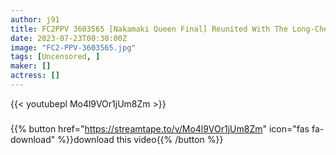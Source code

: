 ```yaml
---
author: j91
title: FC2PPV 3603565 [Nakamaki Queen Final] Reunited With The Long-Cherished Long-Cherished Magnum Cock, The Middle-Aged Queen Who Will End Forever. Sometimes 3P Orgy With Ordinary Cock
date: 2023-07-23T00:30:00Z
image: "FC2-PPV-3603565.jpg"
tags: [Uncensored, ]
maker: []
actress: []
---
```



{{< youtubepl Mo4l9VOr1jUm8Zm >}}
###

{{% button href="https://streamtape.to/v/Mo4l9VOr1jUm8Zm" icon="fas fa-download" %}}download this video{{% /button %}}

